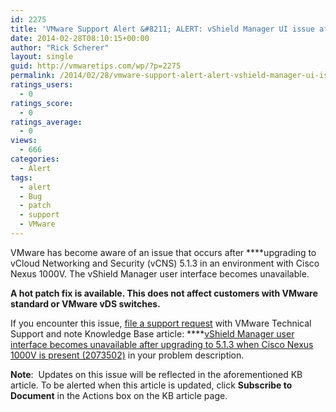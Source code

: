 ```yaml
---
id: 2275
title: 'VMware Support Alert &#8211; ALERT: vShield Manager UI issue after upgrading to 5.1.3'
date: 2014-02-28T08:10:15+00:00
author: "Rick Scherer"
layout: single
guid: http://vmwaretips.com/wp/?p=2275
permalink: /2014/02/28/vmware-support-alert-alert-vshield-manager-ui-issue-after-upgrading-to-5-1-3/
ratings_users:
  - 0
ratings_score:
  - 0
ratings_average:
  - 0
views:
  - 666
categories:
  - Alert
tags:
  - alert
  - Bug
  - patch
  - support
  - VMware
---
```

VMware has become aware of an issue that occurs after ****upgrading to vCloud Networking and Security (vCNS) 5.1.3 in an environment with Cisco Nexus 1000V. The vShield Manager user interface becomes unavailable.

**A hot patch fix is available. This does not affect customers with VMware standard or VMware vDS switches.**

If you encounter this issue, <a href="http://bit.ly/1hZ4xhZ" target="_blank">file a support request</a> with VMware Technical Support and note Knowledge Base article: ****<a href="http://bit.ly/1dIQQfI" target="_blank">vShield Manager user interface becomes unavailable after upgrading to 5.1.3 when Cisco Nexus 1000V is present (2073502)</a> in your problem description.

**Note**:  Updates on this issue will be reflected in the aforementioned KB article. To be alerted when this article is updated, click **Subscribe to Document** in the Actions box on the KB article page.
